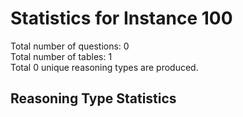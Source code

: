 # Statistics for Instance 100<br/>
Total number of questions: 0<br/>
Total number of tables: 1<br/>
Total 0 unique reasoning types are produced.<br/>
## Reasoning Type Statistics<br/>
